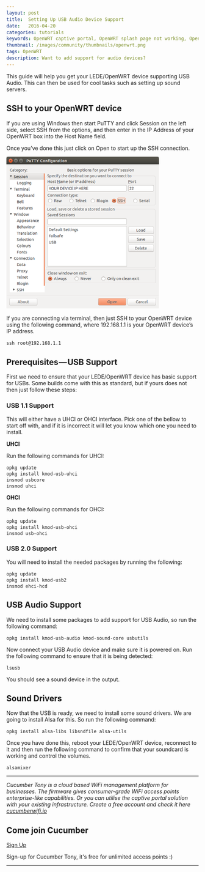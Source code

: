 ```yaml
---
layout: post
title:  Setting Up USB Audio Device Support
date:   2016-04-20
categories: tutorials
keywords: OpenWRT captive portal, OpenWRT splash page not working, OpenWRT splash page template, OpenWRT splash page free, OpenWRT splash page html, OpenWRT splash page hosting, OpenMesh captive portal, OpenMesh splash page not working, OpenMesh splash page template, OpenMesh splash page free, OpenMesh splash page html, OpenMesh splash page hosting, DD-WRT, OpenWRT Routing
thumbnail: /images/community/thumbnails/openwrt.png
tags: OpenWRT
description: Want to add support for audio devices?
---
```


This guide will help you get your LEDE/OpenWRT device supporting USB Audio. This can then be used for cool tasks such as setting up sound servers.

## SSH to your OpenWRT device

If you are using Windows then start PuTTY and click Session on the left side, select SSH from the options, and then enter in the IP Address of your OpenWRT box into the Host Name field.

Once you’ve done this just click on Open to start up the SSH connection.

<div class="mdl-typography--text-center">
  <img src="/images/community/tutorials/openwrt/puttyconfig.png" width="400px">
</div>

If you are connecting via terminal, then just SSH to your OpenWRT device using the following command, where 192.168.1.1 is your OpenWRT device’s IP address.

    ssh root@192.168.1.1

## Prerequisites — USB Support

First we need to ensure that your LEDE/OpenWRT device has basic support for USBs. Some builds come with this as standard, but if yours does not then just follow these steps:

### USB 1.1 Support

This will either have a UHCI or OHCI interface. Pick one of the bellow to start off with, and if it is incorrect it will let you know which one you need to install.

__UHCI__

Run the following commands for UHCI:

    opkg update
    opkg install kmod-usb-uhci
    insmod usbcore
    insmod uhci

__OHCI__

Run the following commands for OHCI:

    opkg update
    opkg install kmod-usb-ohci
    insmod usb-ohci

### USB 2.0 Support

You will need to install the needed packages by running the following:

    opkg update
    opkg install kmod-usb2
    insmod ehci-hcd

## USB Audio Support

We need to install some packages to add support for USB Audio, so run the following command:

    opkg install kmod-usb-audio kmod-sound-core usbutils

Now connect your USB Audio device and make sure it is powered on. Run the following command to ensure that it is being detected:

    lsusb
You should see a sound device in the output.

## Sound Drivers

Now that the USB is ready, we need to install some sound drivers. We are going to install Alsa for this. So run the following command:

    opkg install alsa-libs libsndfile alsa-utils

Once you have done this, reboot your LEDE/OpenWRT device, reconnect to it and then run the following command to confirm that your soundcard is working and control the volumes.

    alsamixer

<hr>

*Cucumber Tony is a cloud based WiFi management platform for businesses. The firmware gives consumer-grade WiFi access points enterprise-like capabilities. Or you can utilise the captive portal solution with your existing infrastructure. Create a free account and check it here <a href="https://cucumberwifi.io">cucumberwifi.io</a>*


<div class="mdl-typography--text-center">

<h2>Come join Cucumber</h2>

<a href="https://my.ctapp.io/#/create" class="button success dst">Sign Up</a><br>

<p>Sign-up for Cucumber Tony, it's free for unlimited access points :)</p>

<hr>

</div>
